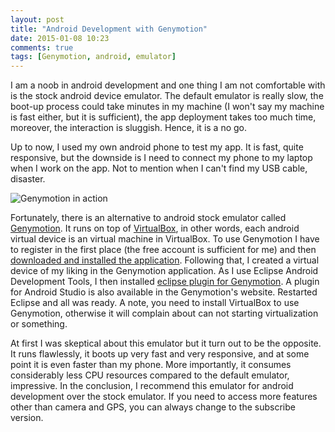 ```yaml
---
layout: post
title: "Android Development with Genymotion"
date: 2015-01-08 10:23
comments: true
tags: [Genymotion, android, emulator]
---
```

I am a noob in android development and one thing I am not
comfortable with is the stock android device emulator.
The default emulator is really slow, the boot-up process could
take minutes in my machine (I won't say my machine is fast either,
but it is sufficient), the app deployment takes too much time, 
moreover, the interaction is sluggish. Hence, it is a no go.

Up to now, I used my own android phone to test my app. It is fast,
quite responsive, but the downside is I need to connect my phone
to my laptop when I work on the app. Not to mention when I can't find
my USB cable, disaster. 

![Genymotion in action][pic:genymotion]

<!-- Read more -->

Fortunately, there is an alternative to android 
stock emulator called [Genymotion][link:genymotion]. It runs
on top of [VirtualBox][link:virtualbox], in other words, each android
virtual device is an virtual machine in VirtualBox. To use Genymotion
I have to register in the first place (the free account is sufficient for me) 
and then [downloaded and installed the application][link:installation]. 
Following that, I created a virtual device of my liking
in the Genymotion application. 
As I use Eclipse Android Development Tools, I then installed 
[eclipse plugin for Genymotion][link:eclipse-plugin]. A plugin for 
Android Studio is also available in the Genymotion's website. Restarted Eclipse and 
all was ready. A note, you need to install VirtualBox to use Genymotion, 
otherwise it will complain about can not starting virtualization or 
something.

At first I was skeptical about this emulator but it turn out to be the
opposite. It runs flawlessly, it boots up very fast and very responsive, and at some
point it is even faster than my phone. More importantly, it consumes considerably less
CPU resources compared to the default emulator, impressive. In the conclusion, I recommend
this emulator for android development over the stock emulator. If you need to access
more features other than camera and GPS, you can always change to the subscribe
version.


[link:genymotion]: https://www.genymotion.com
[link:virtualbox]: https://www.virtualbox.org
[link:eclipse-plugin]: http://marketplace.eclipse.org/content/genymotion-plugin-eclipse
[link:installation]: https://www.genymotion.com/#!/developers/user-guide#installing-genymotion
[pic:genymotion]: /images/genymotion.png